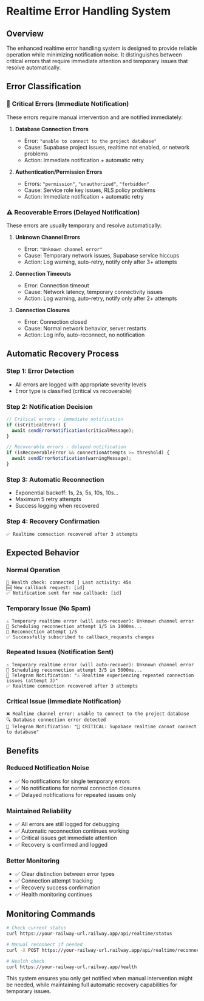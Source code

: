 # Realtime Error Handling System

## Overview
The enhanced realtime error handling system is designed to provide reliable operation while minimizing notification noise. It distinguishes between critical errors that require immediate attention and temporary issues that resolve automatically.

## Error Classification

### 🚨 **Critical Errors (Immediate Notification)**
These errors require manual intervention and are notified immediately:

1. **Database Connection Errors**
   - Error: `"unable to connect to the project database"`
   - Cause: Supabase project issues, realtime not enabled, or network problems
   - Action: Immediate notification + automatic retry

2. **Authentication/Permission Errors**
   - Errors: `"permission"`, `"unauthorized"`, `"forbidden"`
   - Cause: Service role key issues, RLS policy problems
   - Action: Immediate notification + automatic retry

### ⚠️ **Recoverable Errors (Delayed Notification)**
These errors are usually temporary and resolve automatically:

1. **Unknown Channel Errors**
   - Error: `"Unknown channel error"`
   - Cause: Temporary network issues, Supabase service hiccups
   - Action: Log warning, auto-retry, notify only after 3+ attempts

2. **Connection Timeouts**
   - Error: Connection timeout
   - Cause: Network latency, temporary connectivity issues
   - Action: Log warning, auto-retry, notify only after 2+ attempts

3. **Connection Closures**
   - Error: Connection closed
   - Cause: Normal network behavior, server restarts
   - Action: Log info, auto-reconnect, no notification

## Automatic Recovery Process

### **Step 1: Error Detection**
- All errors are logged with appropriate severity levels
- Error type is classified (critical vs recoverable)

### **Step 2: Notification Decision**
```javascript
// Critical errors - immediate notification
if (isCriticalError) {
  await sendErrorNotification(criticalMessage);
}

// Recoverable errors - delayed notification
if (isRecoverableError && connectionAttempts >= threshold) {
  await sendErrorNotification(warningMessage);
}
```

### **Step 3: Automatic Reconnection**
- Exponential backoff: 1s, 2s, 5s, 10s, 10s...
- Maximum 5 retry attempts
- Success logging when recovered

### **Step 4: Recovery Confirmation**
```
✅ Realtime connection recovered after 3 attempts
```

## Expected Behavior

### **Normal Operation**
```
💚 Health check: connected | Last activity: 45s
🆕 New callback request: [id]
✅ Notification sent for new callback: [id]
```

### **Temporary Issue (No Spam)**
```
⚠️ Temporary realtime error (will auto-recover): Unknown channel error
🔄 Scheduling reconnection attempt 1/5 in 1000ms...
🔄 Reconnection attempt 1/5
✅ Successfully subscribed to callback_requests changes
```

### **Repeated Issues (Notification Sent)**
```
⚠️ Temporary realtime error (will auto-recover): Unknown channel error
🔄 Scheduling reconnection attempt 3/5 in 5000ms...
📱 Telegram Notification: "⚠️ Realtime experiencing repeated connection issues (attempt 3)"
✅ Realtime connection recovered after 3 attempts
```

### **Critical Issue (Immediate Notification)**
```
❌ Realtime channel error: unable to connect to the project database
🔍 Database connection error detected
📱 Telegram Notification: "🚨 CRITICAL: Supabase realtime cannot connect to database"
```

## Benefits

### **Reduced Notification Noise**
- ✅ No notifications for single temporary errors
- ✅ No notifications for normal connection closures
- ✅ Delayed notifications for repeated issues only

### **Maintained Reliability**
- ✅ All errors are still logged for debugging
- ✅ Automatic reconnection continues working
- ✅ Critical issues get immediate attention
- ✅ Recovery is confirmed and logged

### **Better Monitoring**
- ✅ Clear distinction between error types
- ✅ Connection attempt tracking
- ✅ Recovery success confirmation
- ✅ Health monitoring continues

## Monitoring Commands

```bash
# Check current status
curl https://your-railway-url.railway.app/api/realtime/status

# Manual reconnect if needed
curl -X POST https://your-railway-url.railway.app/api/realtime/reconnect

# Health check
curl https://your-railway-url.railway.app/health
```

This system ensures you only get notified when manual intervention might be needed, while maintaining full automatic recovery capabilities for temporary issues. 